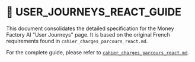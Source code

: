 # 🧠 USER_JOURNEYS_REACT_GUIDE

This document consolidates the detailed specification for the Money Factory AI "User Journeys" page. It is based on the original French requirements found in `cahier_charges_parcours_react.md`.

For the complete guide, please refer to [`cahier_charges_parcours_react.md`](./cahier_charges_parcours_react.md).
